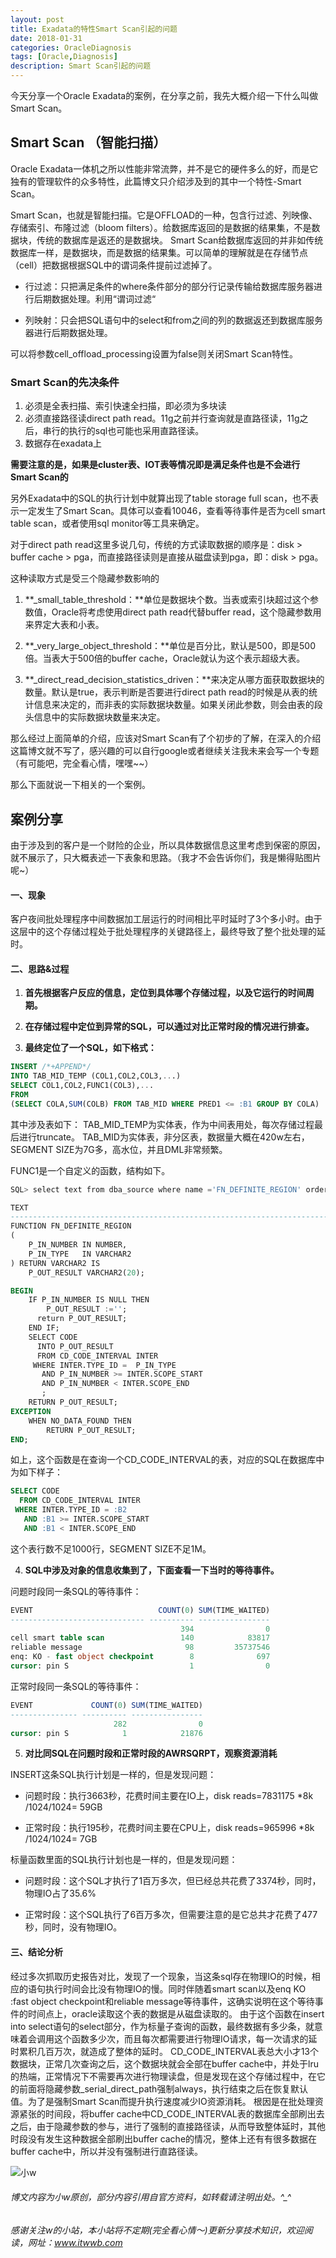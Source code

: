 ```yaml
---
layout: post
title: Exadata的特性Smart Scan引起的问题
date: 2018-01-31
categories: OracleDiagnosis
tags: [Oracle,Diagnosis]
description: Smart Scan引起的问题
---
```


今天分享一个Oracle Exadata的案例，在分享之前，我先大概介绍一下什么叫做Smart Scan。

## Smart Scan （智能扫描）

Oracle Exadata一体机之所以性能非常流弊，并不是它的硬件多么的好，而是它独有的管理软件的众多特性，此篇博文只介绍涉及到的其中一个特性\-Smart Scan。

Smart Scan，也就是智能扫描。它是OFFLOAD的一种，包含行过滤、列映像、存储索引、布隆过滤（bloom filters）。给数据库返回的是数据的结果集，不是数据块，传统的数据库是返还的是数据块。
Smart Scan给数据库返回的并非如传统数据库一样，是数据块，而是数据的结果集。可以简单的理解就是在存储节点（cell）把数据根据SQL中的谓词条件提前过滤掉了。

- 行过滤：只把满足条件的where条件部分的部分行记录传输给数据库服务器进行后期数据处理。利用“谓词过滤“

- 列映射：只会把SQL语句中的select和from之间的列的数据返还到数据库服务器进行后期数据处理。

可以将参数cell_offload_processing设置为false则关闭Smart Scan特性。

### Smart Scan的先决条件

1. 必须是全表扫描、索引快速全扫描，即必须为多块读
2. 必须直接路径读direct path read。11g之前并行查询就是直路径读，11g之后，串行的执行的sql也可能也采用直路径读。
3. 数据存在exadata上

**需要注意的是，如果是cluster表、IOT表等情况即是满足条件也是不会进行Smart Scan的**

另外Exadata中的SQL的执行计划中就算出现了table storage full scan，也不表示一定发生了Smart Scan。具体可以查看10046，查看等待事件是否为cell smart table scan，或者使用sql monitor等工具来确定。

对于direct path read这里多说几句，传统的方式读取数据的顺序是：disk \> buffer cache \> pga，而直接路径读则是直接从磁盘读到pga，即：disk \> pga。
 
这种读取方式是受三个隐藏参数影响的

1. **\_small\_table\_threshold：**单位是数据块个数。当表或索引块超过这个参数值，Oracle将考虑使用direct path read代替buffer read，这个隐藏参数用来界定大表和小表。

2. **\_very\_large\_object\_threshold：**单位是百分比，默认是500，即是500倍。当表大于500倍的buffer cache，Oracle就认为这个表示超级大表。

3. **\_direct\_read\_decision\_statistics\_driven：**来决定从哪方面获取数据块的数量。默认是true，表示判断是否要进行direct path read的时候是从表的统计信息来决定的，而非表的实际数据块数量。如果关闭此参数，则会由表的段头信息中的实际数据块数量来决定。

那么经过上面简单的介绍，应该对Smart Scan有了个初步的了解，在深入的介绍这篇博文就不写了，感兴趣的可以自行google或者继续关注我未来会写一个专题（有可能吧，完全看心情，嘿嘿~~）


那么下面就说一下相关的一个案例。

## 案例分享

由于涉及到的客户是一个财险的企业，所以具体数据信息这里考虑到保密的原因，就不展示了，只大概表述一下表象和思路。（我才不会告诉你们，我是懒得贴图片呢~）

#### 一、现象

客户夜间批处理程序中间数据加工层运行的时间相比平时延时了3个多小时。由于这层中的这个存储过程处于批处理程序的关键路径上，最终导致了整个批处理的延时。


#### 二、思路&过程

1. **首先根据客户反应的信息，定位到具体哪个存储过程，以及它运行的时间周期。**

2. **在存储过程中定位到异常的SQL，可以通过对比正常时段的情况进行排查。**

3. **最终定位了一个SQL，如下格式：**

```sql
INSERT /*+APPEND*/
INTO TAB_MID_TEMP (COL1,COL2,COL3,...)
SELECT COL1,COL2,FUNC1(COL3),...
FROM
(SELECT COLA,SUM(COLB) FROM TAB_MID WHERE PRED1 <= :B1 GROUP BY COLA)
```

其中涉及表如下：
TAB_MID_TEMP为实体表，作为中间表用处，每次存储过程最后进行truncate。
TAB_MID为实体表，非分区表，数据量大概在420w左右，SEGMENT SIZE为7G多，高水位，并且DML非常频繁。

FUNC1是一个自定义的函数，结构如下。

```sql
SQL> select text from dba_source where name ='FN_DEFINITE_REGION' order by line;

TEXT
------------------------------------------------------------------------------
FUNCTION FN_DEFINITE_REGION
(
    P_IN_NUMBER IN NUMBER, 
    P_IN_TYPE   IN VARCHAR2 
) RETURN VARCHAR2 IS
    P_OUT_RESULT VARCHAR2(20);

BEGIN
    IF P_IN_NUMBER IS NULL THEN
        P_OUT_RESULT :='';
      return P_OUT_RESULT;
    END IF;
    SELECT CODE
      INTO P_OUT_RESULT
      FROM CD_CODE_INTERVAL INTER
     WHERE INTER.TYPE_ID =  P_IN_TYPE
       AND P_IN_NUMBER >= INTER.SCOPE_START
       AND P_IN_NUMBER < INTER.SCOPE_END
       ;
    RETURN P_OUT_RESULT;
EXCEPTION
    WHEN NO_DATA_FOUND THEN
        RETURN P_OUT_RESULT;
END;
```

如上，这个函数是在查询一个CD_CODE_INTERVAL的表，对应的SQL在数据库中为如下样子：

```sql
SELECT CODE 
  FROM CD_CODE_INTERVAL INTER 
 WHERE INTER.TYPE_ID = :B2 
   AND :B1 >= INTER.SCOPE_START 
   AND :B1 < INTER.SCOPE_END
```

这个表行数不足1000行，SEGMENT SIZE不足1M。


4. **SQL中涉及对象的信息收集到了，下面查看一下当时的等待事件。**

问题时段同一条SQL的等待事件：

```sql
EVENT                            COUNT(0) SUM(TIME_WAITED)
------------------------------ ---------- ----------------
                                      394                0
cell smart table scan                 140            83817
reliable message                       98         35737546
enq: KO - fast object checkpoint        8              697
cursor: pin S                           1                0

```

正常时段同一条SQL的等待事件：

```sql
EVENT             COUNT(0) SUM(TIME_WAITED)
--------------- ---------- ----------------
                       282                0
cursor: pin S            1            21876
```

5. **对比同SQL在问题时段和正常时段的AWRSQRPT，观察资源消耗**

INSERT这条SQL执行计划是一样的，但是发现问题：

- 问题时段：执行3663秒，花费时间主要在IO上，disk reads=7831175 *8k /1024/1024= 59GB

- 正常时段：执行195秒，花费时间主要在CPU上，disk reads=965996 *8k /1024/1024= 7GB

标量函数里面的SQL执行计划也是一样的，但是发现问题：

- 问题时段：这个SQL才执行了1百万多次，但已经总共花费了3374秒，同时，物理IO占了35.6%

- 正常时段：这个SQL执行了6百万多次，但需要注意的是它总共才花费了477秒，同时，没有物理IO。


#### 三、结论分析

经过多次抓取历史报告对比，发现了一个现象，当这条sql存在物理IO的时候，相应的语句执行时间会比没有物理IO的慢。同时伴随着smart scan以及enq KO :fast object checkpoint和reliable message等待事件，这确实说明在这个等待事件的时间点上，oracle读取这个表的数据是从磁盘读取的。
由于这个函数在insert into select语句的select部分，作为标量子查询的函数，最终数据有多少条，就意味着会调用这个函数多少次，而且每次都需要进行物理IO请求，每一次请求的延时累积几百万次，就造成了整体的延时。
CD_CODE_INTERVAL表总大小才13个数据块，正常几次查询之后，这个数据块就会全部在buffer cache中，并处于lru的热端，正常情况下不需要再次进行物理读盘，但是发现在这个存储过程中，在它的前面将隐藏参数_serial_direct_path强制always，执行结束之后在恢复默认值。为了是强制Smart Scan而提升执行速度减少IO资源消耗。
根因是在批处理资源紧张的时间段，将buffer cache中CD_CODE_INTERVAL表的数据库全部刷出去之后，由于隐藏参数的参与，进行了强制的直接路径读，从而导致整体延时，其他时段没有发生这种数据全部刷出buffer cache的情况，整体上还有有很多数据在buffer cache中，所以并没有强制进行直路径读。








![小w](https://wx2.sinaimg.cn/mw1024/891ecf4fly1fr361nvrcnj207w07sad7.jpg)

###### 博文内容为小w原创，部分内容引用自官方资料，如转载请注明出处。^_^

###### 感谢关注w的小站，本小站将不定期(完全看心情～)更新分享技术知识，欢迎阅读，网址：www.itwwb.com




